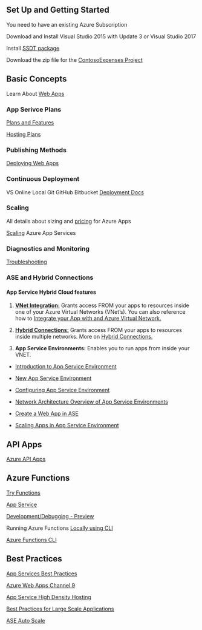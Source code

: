 ## Set Up and Getting Started
You need to have an existing Azure Subscription

Download and Install Visual Studio 2015 with Update 3 or Visual Studio 2017

Install [SSDT package](https://msdn.microsoft.com/en-us/mt186501.aspx)

Download the zip file for the [ContosoExpenses Project](https://1drv.ms/u/s!An-8SCAjWpl43TjhK-D-3m5Nvmsn)

## Basic Concepts
Learn About [Web Apps](http://azure.microsoft.com/en-us/services/websites/)

### App Serivce Plans
[Plans and Features](https://azure.microsoft.com/en-us/pricing/details/app-service/)

[Hosting Plans](https://docs.microsoft.com/en-us/azure/app-service/azure-web-sites-web-hosting-plans-in-depth-overview)

### Publishing Methods
[Deploying Web Apps](http://azure.microsoft.com/en-us/documentation/articles/web-sites-deploy/)

### Continuous Deployment
VS Online
Local Git
GitHub
Bitbucket
[Deployment Docs](https://azure.microsoft.com/en-us/documentation/articles/web-sites-deploy)

### Scaling
All details about sizing and [pricing](http://azure.microsoft.com/en-us/pricing/details/websites/) for Azure Apps

[Scaling](http://azure.microsoft.com/en-us/documentation/articles/web-sites-scale/) Azure App Services

### Diagnostics and Monitoring
[Troubleshooting](http://azure.microsoft.com/en-us/documentation/articles/web-sites-dotnet-troubleshoot-visual-studio/)

### ASE and Hybrid Connections
#### App Service Hybrid Cloud features
1. [**VNet Integration:**](https://azure.microsoft.com/en-us/resources/videos/azure-websites-vnet-integration-with-chris-compy/) Grants access FROM your apps to resources inside one of your Azure Virtual Networks (VNet’s). You can also reference how to [Integrate your App with and Azure Virtual Network.](https://docs.microsoft.com/en-us/azure/app-service-web/web-sites-integrate-with-vnet)

2. [**Hybrid Connections:**](https://docs.microsoft.com/en-us/azure/app-service/app-service-hybrid-connections) Grants access FROM your apps to resources inside multiple networks. More on [Hybrid Connections.](https://docs.microsoft.com/en-us/azure/biztalk-services/integration-hybrid-connection-overview)

3. **App Service Environments:** Enables you to run apps from inside your VNET.

* [Introduction to App Service Environment](https://docs.microsoft.com/en-us/azure/app-service-web/app-service-app-service-environment-intro)

- [New App Service Environment](https://msdn.microsoft.com/en-us/magazine/mt797651.aspx)

- [Configuring App Service Environment](https://docs.microsoft.com/en-us/azure/app-service-web/app-service-web-configure-an-app-service-environment)

- [Network Architecture Overview of App Service Environments](https://docs.microsoft.com/en-us/azure/app-service-web/app-service-app-service-environment-network-architecture-overview)

- [Create a Web App in ASE](https://github.com/Microsoft/azure-docs/blob/master/articles/app-service-web/app-service-web-how-to-create-a-web-app-in-an-ase.md)

- [Scaling Apps in App Service Environment](https://github.com/Microsoft/azure-docs/blob/master/articles/app-service-web/app-service-web-scale-a-web-app-in-an-app-service-environment.md)

## API Apps
[Azure API Apps](https://azure.microsoft.com/en-us/services/app-service/api/)

## Azure Functions
[Try Functions](https://functions.azure.com)

[App Service](https://tryappservice.azure.comLocal)

[Development/Debugging - Preview](https://aka.ms/FunctionsVsTools)

Running Azure Functions [Locally using CLI](https://blogs.msdn.microsoft.com/appserviceteam/2016/12/01/running-azure-functions-locally-with-the-cli/)

[Azure Functions CLI](http://npmjs.com/package/azure-functions-cli)

## Best Practices
[App Services Best Practices](https://docs.microsoft.com/en-us/azure/app-service-web/app-service-best-practices)

[Azure Web Apps Channel 9](https://channel9.msdn.com/Shows/Azure-Friday/Azure-WebSites-Best-Practices)

[App Service High Density Hosting](https://docs.microsoft.com/en-us/azure/app-service/app-service-high-density-hosting)

[Best Practices for Large Scale Applications](https://channel9.msdn.com/Shows/Cloud+Cover/Episode-213-Azure-App-Service-Best-Practices-for-Large-Scale-Applications)

[ASE Auto Scale](https://docs.microsoft.com/en-us/azure/app-service/app-service-environment-auto-scale)
